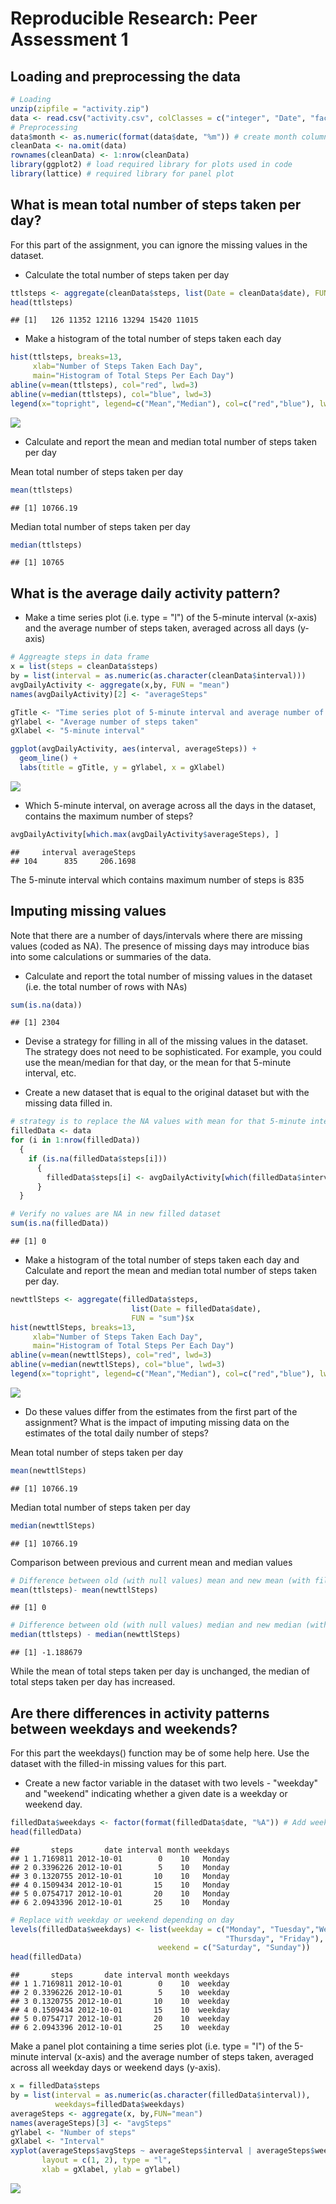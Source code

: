 # Reproducible Research: Peer Assessment 1

## Loading and preprocessing the data

```r
# Loading
unzip(zipfile = "activity.zip")
data <- read.csv("activity.csv", colClasses = c("integer", "Date", "factor"))
# Preprocessing
data$month <- as.numeric(format(data$date, "%m")) # create month column
cleanData <- na.omit(data) 
rownames(cleanData) <- 1:nrow(cleanData)
library(ggplot2) # load required library for plots used in code
library(lattice) # required library for panel plot
```

## What is mean total number of steps taken per day?
For this part of the assignment, you can ignore the missing values in the dataset.

* Calculate the total number of steps taken per day

```r
ttlsteps <- aggregate(cleanData$steps, list(Date = cleanData$date), FUN = "sum")$x
head(ttlsteps)
```

```
## [1]   126 11352 12116 13294 15420 11015
```

* Make a histogram of the total number of steps taken each day

```r
hist(ttlsteps, breaks=13, 
     xlab="Number of Steps Taken Each Day", 
     main="Histogram of Total Steps Per Each Day")
abline(v=mean(ttlsteps), col="red", lwd=3)
abline(v=median(ttlsteps), col="blue", lwd=3)
legend(x="topright", legend=c("Mean","Median"), col=c("red","blue"), lwd=3)
```

![](PA1_template_files/figure-html/unnamed-chunk-3-1.png)

* Calculate and report the mean and median total number of steps taken per day

Mean total number of steps taken per day

```r
mean(ttlsteps)
```

```
## [1] 10766.19
```
Median total number of steps taken per day

```r
median(ttlsteps)
```

```
## [1] 10765
```

## What is the average daily activity pattern?

* Make a time series plot (i.e. type = "l") of the 5-minute interval (x-axis) and the average number of steps taken, averaged across all days (y-axis)


```r
# Aggreagte steps in data frame
x = list(steps = cleanData$steps)
by = list(interval = as.numeric(as.character(cleanData$interval)))
avgDailyActivity <- aggregate(x,by, FUN = "mean")
names(avgDailyActivity)[2] <- "averageSteps"

gTitle <- "Time series plot of 5-minute interval and average number of steps taken"
gYlabel <- "Average number of steps taken"
gXlabel <- "5-minute interval"

ggplot(avgDailyActivity, aes(interval, averageSteps)) + 
  geom_line() + 
  labs(title = gTitle, y = gYlabel, x = gXlabel)
```

![](PA1_template_files/figure-html/unnamed-chunk-6-1.png)

* Which 5-minute interval, on average across all the days in the dataset, contains the maximum number of steps?

```r
avgDailyActivity[which.max(avgDailyActivity$averageSteps), ]
```

```
##     interval averageSteps
## 104      835     206.1698
```
The 5-minute interval which contains maximum number of steps is 835

## Imputing missing values

Note that there are a number of days/intervals where there are missing values (coded as NA). The presence of missing days may introduce bias into some calculations or summaries of the data.

* Calculate and report the total number of missing values in the dataset (i.e. the total number of rows with NAs)


```r
sum(is.na(data))
```

```
## [1] 2304
```

* Devise a strategy for filling in all of the missing values in the dataset. The strategy does not need to be sophisticated. For example, you could use the mean/median for that day, or the mean for that 5-minute interval, etc.

* Create a new dataset that is equal to the original dataset but with the missing data filled in.


```r
# strategy is to replace the NA values with mean for that 5-minute interval 
filledData <- data 
for (i in 1:nrow(filledData)) 
  {
    if (is.na(filledData$steps[i])) 
      {
        filledData$steps[i] <- avgDailyActivity[which(filledData$interval[i] == avgDailyActivity$interval),]$averageSteps
      }
  }

# Verify no values are NA in new filled dataset
sum(is.na(filledData))
```

```
## [1] 0
```

* Make a histogram of the total number of steps taken each day and Calculate and report the mean and median total number of steps taken per day. 


```r
newttlSteps <- aggregate(filledData$steps, 
                           list(Date = filledData$date), 
                           FUN = "sum")$x
hist(newttlSteps, breaks=13, 
     xlab="Number of Steps Taken Each Day", 
     main="Histogram of Total Steps Per Each Day")
abline(v=mean(newttlSteps), col="red", lwd=3)
abline(v=median(newttlSteps), col="blue", lwd=3)
legend(x="topright", legend=c("Mean","Median"), col=c("red","blue"), lwd=3)
```

![](PA1_template_files/figure-html/unnamed-chunk-10-1.png)

* Do these values differ from the estimates from the first part of the assignment? What is the impact of imputing missing data on the estimates of the total daily number of steps?

Mean total number of steps taken per day

```r
mean(newttlSteps)
```

```
## [1] 10766.19
```
Median total number of steps taken per day

```r
median(newttlSteps)
```

```
## [1] 10766.19
```
Comparison between previous and current mean and median values

```r
# Difference between old (with null values) mean and new mean (with filled in values)
mean(ttlsteps)- mean(newttlSteps)
```

```
## [1] 0
```

```r
# Difference between old (with null values) median and new median (with filled in values)
median(ttlsteps) - median(newttlSteps)
```

```
## [1] -1.188679
```
While the mean of total steps taken per day is unchanged, the median of total steps taken per day has increased. 

## Are there differences in activity patterns between weekdays and weekends?

For this part the weekdays() function may be of some help here. Use the dataset with the filled-in missing values for this part.

* Create a new factor variable in the dataset with two levels - "weekday" and "weekend" indicating whether a given date is a weekday or weekend day.


```r
filledData$weekdays <- factor(format(filledData$date, "%A")) # Add weekday column
head(filledData)
```

```
##       steps       date interval month weekdays
## 1 1.7169811 2012-10-01        0    10   Monday
## 2 0.3396226 2012-10-01        5    10   Monday
## 3 0.1320755 2012-10-01       10    10   Monday
## 4 0.1509434 2012-10-01       15    10   Monday
## 5 0.0754717 2012-10-01       20    10   Monday
## 6 2.0943396 2012-10-01       25    10   Monday
```

```r
# Replace with weekday or weekend depending on day
levels(filledData$weekdays) <- list(weekday = c("Monday", "Tuesday","Wednesday", 
                                                "Thursday", "Friday"),
                                 weekend = c("Saturday", "Sunday"))
head(filledData)
```

```
##       steps       date interval month weekdays
## 1 1.7169811 2012-10-01        0    10  weekday
## 2 0.3396226 2012-10-01        5    10  weekday
## 3 0.1320755 2012-10-01       10    10  weekday
## 4 0.1509434 2012-10-01       15    10  weekday
## 5 0.0754717 2012-10-01       20    10  weekday
## 6 2.0943396 2012-10-01       25    10  weekday
```

Make a panel plot containing a time series plot (i.e. type = "l") of the 5-minute interval (x-axis) and the average number of steps taken, averaged across all weekday days or weekend days (y-axis).

```r
x = filledData$steps
by = list(interval = as.numeric(as.character(filledData$interval)), 
          weekdays=filledData$weekdays)
averageSteps <- aggregate(x, by,FUN="mean")
names(averageSteps)[3] <- "avgSteps"
gYlabel <- "Number of steps"
gXlabel <- "Interval"
xyplot(averageSteps$avgSteps ~ averageSteps$interval | averageSteps$weekdays,
       layout = c(1, 2), type = "l", 
       xlab = gXlabel, ylab = gYlabel)
```

![](PA1_template_files/figure-html/unnamed-chunk-15-1.png)
